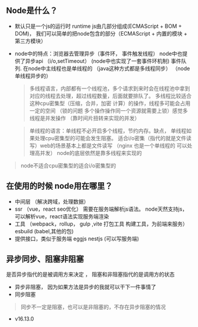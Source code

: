 ## Node是什么？
- 默认只是一个js的运行时 runtime  js由几部分组成(ECMAScript + BOM + DOM)， 我们可以简单的把node包含的部分（ECMAScript + 内置的模块 + 第三方模块）  
- node中的特点：浏览器去管理异步（事件环， 事件触发线程）  node中也提供了异步api （i/o,setTimeout） (node中也实现了一套事件环机制)  事件队列. 在node中主线程也是单线程的 （java这种方式都是多线程同步） （node单线程异步的）

    > 多线程语言，内部都有一个线程池，多个请求到来时会在线程池中拿到对应的线程去处理，超过线程数量，后面就要排队了。 多线程比较适合这种cpu密集型（压缩，合并，加密  计算）的操作，线程多可能会占用一定的空间 （锁的问题 多个操作操作同一个资源就需要上锁）感觉多线程是并发操作 （靠时间片扭转来实现的并发）


    > 单线程的语言：单线程不必开启多个线程，节约内存。缺点， 单线程如果处理cpu密集型的可能会发生阻塞。 适合i/o密集（指代的就是文件读写）web的场景基本上都是文件读写 （nginx 也是一个单线程的  可以处理高并发）  node的底层依然是靠多线程来实现的

> node不适合cpu密集型的适合i/o密集型的


## 在使用的时候 node用在哪里？
- 中间层 （解决跨域，处理数据）
- ssr （vue，react seo优化） 需要在服务端解析js语法。 node天然支持js， 可以解析vue，react语法实现服务端渲染
- 工具 （webpack，rollup， gulp ,vite 打包工具 构建工具，为前端来服务） esbuild (babel,其他的包)
- 提供接口，类似于服务端 eggjs nestjs (可以写服务端) 



## 异步同步、阻塞非阻塞
是否异步指代的是被调用方来决定   ， 阻塞和非阻塞指代的是调用方的状态
- 异步非阻塞， 因为如果方法是异步的我就可以干下一件事情了
- 同步阻塞

> 同步不一定是阻塞，也可以是非阻塞的，不存在异步阻塞的情况



- v16.13.0
